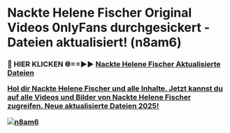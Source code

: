 # Nackte Helene Fischer Original Videos 0nlyFans durchgesickert - Dateien aktualisiert! (n8am6)

<h3>🔴 HIER KLICKEN 🌐==►► <a href="https://tinyurl.com/h6vf6nb8" rel="nofollow">Nackte Helene Fischer Aktualisierte Dateien

Hol dir Nackte Helene Fischer und alle Inhalte. Jetzt kannst du auf alle Videos und Bilder von Nackte Helene Fischer zugreifen. Neue aktualisierte Dateien 2025!

[![n8am6](https://i.imgur.com/sD4kR3V.gif)](https://tinyurl.com/h6vf6nb8)
